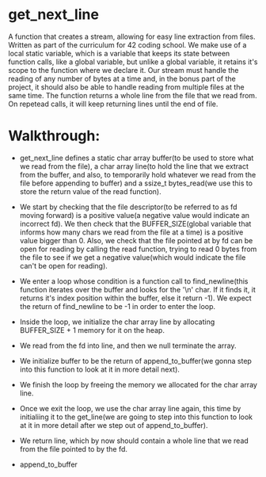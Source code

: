 # get_next_line
A function that creates a stream, allowing for easy line extraction from files. Written as part of the curriculum for 42 coding school.
We make use of a local static variable, which is a variable that keeps its state between function calls, like a global variable, but unlike a global variable, it retains it's scope to the function where we declare it.
Our stream must handle the reading of any number of bytes at a time and, in the bonus part of the project, it should also be able to handle reading from multiple files at the same time.
The function returns a whole line from the file that we read from. On repetead calls, it will keep returning lines until the end of file.
# Walkthrough:
- get_next_line defines a static char array buffer(to be used to store what we read from the file), a char array line(to hold the line that we extract from the buffer, and also, to temporarily hold whatever we read from the file before appending to buffer) and a ssize_t bytes_read(we use this to store the return value of the read function).
- We start by checking that the file descriptor(to be referred to as fd moving forward) is a positive value(a negative value would indicate an incorrect fd). We then check that the BUFFER_SIZE(global variable that informs how many chars we read from the file at a time) is a positive value bigger than 0. Also, we check that the file pointed at by fd can be open for reading by calling the read function, trying to read 0 bytes from the file to see if we get a negative value(which would indicate the file can't be open for reading).
- We enter a loop whose condition is a function call to find_newline(this function iterates over the buffer and looks for the '\n' char. If it finds it, it returns it's index position within the buffer, else it return -1). We expect the return of find_newline to be -1 in order to enter the loop.
- Inside the loop, we initialize the char array line by allocating BUFFER_SIZE + 1 memory for it on the heap.
- We read from the fd into line, and then we null terminate the array.
- We initialize buffer to be the return of append_to_buffer(we gonna step into this function to look at it in more detail next).
- We finish the loop by freeing the memory we allocated for the char array line.
- Once we exit the loop, we use the char array line again, this time by initialiing it to the get_line(we are going to step into this function to look at it in more detail after we step out of append_to_buffer).
- We return line, which by now should contain a whole line that we read from the file pointed to by the fd.

- append_to_buffer

